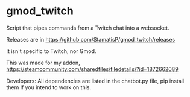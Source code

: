 # gmod_twitch
Script that pipes commands from a Twitch chat into a websocket.

Releases are in https://github.com/StamatisP/gmod_twitch/releases

It isn't specific to Twitch, nor Gmod.

This was made for my addon, https://steamcommunity.com/sharedfiles/filedetails/?id=1872662089


Developers:
  All dependencies are listed in the chatbot.py file, pip install them if you intend to work on this.
